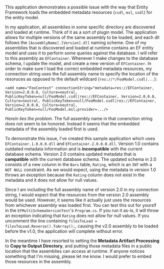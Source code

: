 This application demonstrates a possible issue with the way that Entity Framework loads the embedded metadata resources 
(`csdl`, `msl`, `ssdl`) for the entity model.

In my application, all assemblies in some specific directory are discovered and loaded at runtime. Think of it as a sort of plugin model. The application allows for multiple versions of the same assembly to be loaded, and each dll follows the `[AssemblyName].[Version].dll` naming scheme. One of my assemblies that is discovered and loaded at runtime contains an EF entity model and uses it to perform some queries against the database. I will refer to this assembly as `EFContainer`. Whenever I make changes to the database schema, I update the model, and create a new version of `EFContainer`. In order to make sure I load the correct embedded metadata resources, my connection string uses the full assembly name to specify the location of the resoruces as opposed to the default wildcard (`res://*/FooModel.csdl|...`):

```
<add name="FooContext" connectionString="metadata=res://EFContainer, Version=2.0.0.0, Culture=neutral, PublicKeyToken=null/FooModel.csdl|res://EFContainer, Version=2.0.0.0, Culture=neutral, PublicKeyToken=null/FooModel.ssdl|res://EFContainer, Version=2.0.0.0, Culture=neutral, PublicKeyToken=null/FooModel.msl;provider=.../>
```

*Herein lies the problem.* The full assembly name in that conenction string does not seem to be honored. Instead it seems that the embedded metadata of the assembly loaded first is used.

To demonstrate this issue, I've created this sample application which uses `EFContainer.1.0.0.0.dll` and `EFContainer.2.0.0.0.dll`. Version 1.0 contains outdated metadata information and is **incompatible** with the current database schema. Version 2.0 contains updated metadata that is **compatible** with the current database schema. The updated schema in 2.0 consists of a new column in the `Bars` table, `Rating`, which is an `INT` with a `NOT NULL` constraint. As we would expect, using the metadata in version 1.0 throws an exception because the `Rating` column does not exist in the metadata and it does not allow for null values. 

Since I am including the full assembly name of version 2.0 in my connection string, I would expect that the resources from the version 2.0 assembly would be used. However, it seems like it actually just uses the resources from whichever assembly was loaded first. You can test this out for yourslf in the `EFMultiSchemaVersionTest`'s `Program.cs`. If you run it as-is, it will throw an exception indicating that `Rating` does not allow for null values. If you
uncomment the line containing `filesToLoad = filesToLoad.Reverse().ToArray();`, causing the v2.0 assembly to be loaded before the v1.0, the application will complete without error. 

In the meantime I have resorted to setting the **Metadata Artifact Processing** to **Copy to Output Directory**, and putting those metadata files in a public location that the assemblies can access at runtime. If anyone notices something that I'm missing, please let me know. I would prefer to embed those resources in the assembly.
